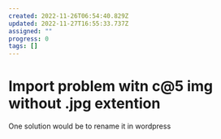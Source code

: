 ```yaml
---
created: 2022-11-26T06:54:40.829Z
updated: 2022-11-27T16:55:33.737Z
assigned: ""
progress: 0
tags: []
---
```


# Import problem witn c@5 img without .jpg extention

One solution would be to rename it in wordpress

